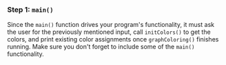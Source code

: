 <!-- title={main()} -->

<!-- concepts={User Input, If Statements, Main, Print Statements} -->

<!--badges={Python:15,Algorithms:30}-->

### Step 1: `main()` 

Since the `main()` function drives your program's functionality, it must ask the user for the previously mentioned input, call `initColors()` to get the colors, and print existing color assignments once `graphColoring()` finishes running. Make sure you don't forget to include some of the `main()` functionality.

